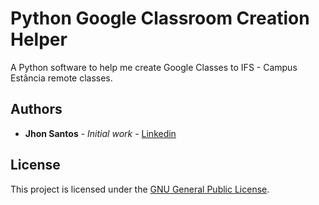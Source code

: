 # Python Google Classroom Creation Helper

A Python software to help me create Google Classes to IFS - Campus Estância remote classes.

## Authors

* **Jhon Santos** - *Initial work* - [Linkedin](https://www.linkedin.com/in/jhon-maycon-1ba038177/)

## License

This project is licensed under the [GNU General Public License](https://opensource.org/licenses/GPL-3.0).

